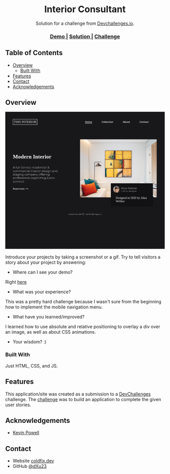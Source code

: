 <!-- Please update value in the {}  -->

<h1 align="center">Interior Consultant</h1>

<div align="center">
   Solution for a challenge from  <a href="http://devchallenges.io" target="_blank">Devchallenges.io</a>.
</div>

<div align="center">
  <h3>
    <a href="https://coldfix.dev/dev-challenges/interior-consultant/interior.html">
      Demo
    </a>
    <span> | </span>
    <a href="https://{your-url-to-the-solution}">
      Solution
    </a>
    <span> | </span>
    <a href="https://devchallenges.io/challenges/Jymh2b2FyebRTUljkNcb">
      Challenge
    </a>
  </h3>
</div>

<!-- TABLE OF CONTENTS -->

## Table of Contents

- [Overview](#overview)
  - [Built With](#built-with)
- [Features](#features)
- [Contact](#contact)
- [Acknowledgements](#acknowledgements)

<!-- OVERVIEW -->

## Overview

![screenshot](./interior.png)

Introduce your projects by taking a screenshot or a gif. Try to tell visitors a story about your project by answering:

- Where can I see your demo?

Right [here](https://coldfix.dev/dev-challenges/interior-consultant/interior.html)

- What was your experience?

This was a pretty hard challenge because I wasn't sure from the beginning how to
implement the mobile navigation menu. 

- What have you learned/improved?

I learned how to use absolute and relative positioning to overlay a div over an image,
as well as about CSS animations.

- Your wisdom? :)

### Built With

Just HTML, CSS, and JS. 

## Features

This application/site was created as a submission to a [DevChallenges](https://devchallenges.io/challenges) challenge. The [challenge](https://devchallenges.io/challenges/Jymh2b2FyebRTUljkNcb) was to build an application to complete the given user stories.

## Acknowledgements
- [Kevin Powell](https://www.youtube.com/watch?v=HbBMp6yUXO0)

## Contact

- Website [coldfix.dev](https://coldfix.dev)
- GitHub [@dXu23](https://github.com/dXu23)
